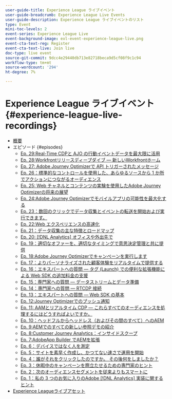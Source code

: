 ```yaml
---
user-guide-title: Experience League ライブイベント
user-guide-breadcrumb: Experience League Live Events
user-guide-description: Experience League ライブイベントのリスト
type: Event
mini-toc-levels: 2
event-series: Experience League Live
event-background-image: exl-event-experience-league-live.png
event-cta-text-reg: Register
event-cta-text-live: Join live
doc-type: live event
source-git-commit: 9dcc4e29440db713e82718beca9d5cf08f9c1c94
workflow-type: tm+mt
source-wordcount: '294'
ht-degree: 7%

---
```



# Experience League ライブイベント {#experience-league-live-recordings}

+ [概要](overview.md)
+ エピソード {#episodes}
   + [Ep. 29:Real-Time CDPと AJO の行動イベントデータを最大限に活用](episodes/exl-live-episode-11-14-23.md)
   + [Ep. 28:Workfrontリリースディープダイブ — 新しいWorkfrontホーム](episodes/exl-live-episode-10-26-23.md)
   + [Ep. 27: Adobe Journey Optimizerで API トリガーされたメッセージ](episodes/exl-live-episode-8-23-23.md)
   + [Ep. 26：標準的なコントロールを使用した、あらゆるソ&#x200B;ースから 1 か所でアクションにつながるオーディエンス](episodes/exl-live-episode-7-20-23.md)
   + [Ep. 25: Web チャネルとコンテンツの実験を使用したAdobe Journey Optimizerの将来の展望](episodes/exl-live-episode-6-14-23.md)
   + [Ep. 24:Adobe Journey Optimizerでモバイルアプリの可能性を最大化する](episodes/exl-live-episode-5-24-23.md)
   + [Ep. 23：数回のクリックでデータ収集とイベントの転送を開始および実行できます。](episodes/exl-live-episode-4-25-23.md)
   + [Ep. 22:Web エクスペリエンスの高速化](episodes/exl-live-episode-2-16-23.md)
   + [Ep. 21：データ収集の主な特徴とロードマップ](episodes/exl-live-episode-1-26-23.md)
   + [Ep. 20: [!DNL Analytics] オフィスや外出先で](episodes/exl-live-episode-11-18-22.md)
   + [Ep. 19：適切なオファーを、適切なタイミングで意思決定管理と共に提供](episodes/exl-live-episode-10-25-22.md)
   + [Ep. 18:Adobe Journey Optimizerでキャンペーンを実行します](episodes/exl-live-episode-09-22-22.md)
   + [Ep. 17：よりパーソナライズされた顧客体験をリアルタイムで提供する](episodes/exl-live-episode-09-20-22.md)
   + [Ep. 16：エキスパートへの質問 — タグ (Launch) での便利な拡張機能による Web SDK の追加料金の支援](episodes/exl-live-episode-08-23-22.md)
   + [Ep. 15：専門家への質問 — データストリームとデータ準備](episodes/exl-live-episode-07-21-22.md)
   + [Ep. 14：専門家への質問 — RTCDP 接続](episodes/exl-live-episode-06-23-22.md)
   + [Ep. 13：エキスパートへの質問 — Web SDK の基本](episodes/exl-live-episode-05-26-22.md)
   + [Ep. 12:Journey Optimizerでのプッシュ通知](episodes/exl-live-episode-05-12-22.md)
   + [Ep. 11: AAMとリアルタイム CDP — これらすべてのオーディエンスを処理するにはどうすればよいですか。](episodes/exl-live-episode-04-28-22.md)
   + [Ep. 10：ヘッドフルからヘッドレス（およびその間のすべて）へのAEM](episodes/exl-live-episode-04-21-22.md)
   + [Ep. 9:AEMでのすべての新しい参照デモの紹介](episodes/exl-live-episode-02-03-22.md)
   + [Ep. 8:Customer Journey Analytics：インサイドスクープ](episodes/exl-live-episode-08.md)
   + [Ep. 7:AdobeApp Builder でAEMを拡張](episodes/exl-live-episode-07.md)
   + [Ep. 6：デバイスではなく人を測定](episodes/exl-live-episode-06.md)
   + [Ep. 5：サイトを素早く作成し、かつてない速さで運用を開始](episodes/exl-live-episode-05.md)
   + [Ep. 4：誰がそれをクリックしたのですか。 その後何をしましたか？](episodes/exl-live-episode-04.md)
   + [Ep. 3：休暇中のキャンペーンを際立たせるための専門家のヒント](episodes/exl-live-episode-03.md)
   + [Ep. 2：次のオーディエンスセグメントを従来よりもスマートに](episodes/exl-live-episode-02.md)
   + [Ep. 1：私の 3 つのお気に入りのAdobe [!DNL Analytics] 実装に関するヒント](episodes/exl-live-episode-01.md)
+ [Experience Leagueライブアセット](exl-live-assets.md)
